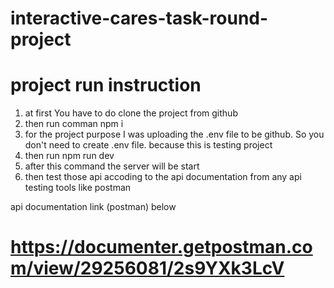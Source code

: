 # interactive-cares-task-round-project

# project run instruction
1. at first You have to do clone the project from github
2. then run comman npm i
3. for the project purpose I was uploading the .env file to be github. So you don't need to create .env file. because this is testing project
4. then run npm run dev
5. after this command the server will be start
6. then test those api accoding to the api documentation from any api testing tools like postman

api documentation link (postman) below
# https://documenter.getpostman.com/view/29256081/2s9YXk3LcV
   
